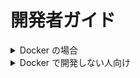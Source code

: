 # 開発者ガイド

<details>
<summary>Docker の場合</summary>

## 1. 必要なファイルのリネーム

- config.ts ファイルの生成

```bash
cp config.ts.sample config.ts
```

- .env ファイルの生成

```bash
cp .env.sample .env
```

---

## 2. mount してある log ファイル等を local で生成する

- docker_init ファイルは， docker フォルダ直下にあります

---

### Windows の方

docker_init.bat を実行してください。

文字化け等が発生する場合。

- UTF-8 → shift-jis
- LF → CRLF

---

### mac ，linux の方

```bash
sh docker_init.sh
```

## 3. config.ts の DB に関する記述を変更する

```ts
const dbOptions: ConnectionOptions = {
  host: 'db',
  port: 3306,
  user: 'user',
  password: 'pass',
  database: 'Entering_And_Leaving_The_Room',
  waitForConnections: true // set true
}
```

---

## 4. **docker で動かす**

```bash
docker-compose up -d --build
```

---

## 5. database の初期化とテストデータ挿入

パスワードは表示されます。

```bash
docker-compose exec db bash
sh init_migrate_db.sh
```

---

## 6. Redpen の実行

```bash
docker start redpen
```

`Redpen` というフォルダに結果が出力されます。

---

## 7. Textlint の実行

```bash
sh textlint.sh
```

`Textlint` というフォルダに結果が出力されます。

自動で修正する場合は `textlint --fix ファイル名` で直す事が出来ますが、 textlint が自動修正できるモノに限られます。

詳細はログを参照してください。

---
</details>
<details>
<summary>Docker で開発しない人向け</summary>

## 1. config.ts を変更

- config.ts ファイルの生成

```bash
cp config.ts.sample config.ts
```

---

## 2. config.ts に MySQL の情報を書く

```ts
const dbOptions: ConnectionOptions = {
  host: 127.0.0.1,
  port: 3306,
  user: {ユーザ名},
  password: {パスワード},
  database: {DB名},
  waitForConnections: true // set true
}
```

---

## 3. DB をマイグレート

```bash
# スキーマフォルダに移動
cd schema

# 入退室時間のテーブル
mysql -u {ユーザ名} -p {DB名} < create_table_access_logs.sql

# 入室中のテーブル
mysql -u {ユーザ名} -p {DB名} < create_table_in_room_users.sql

# メンバのテーブル
mysql -u {ユーザ名} -p {DB名} < create_table_member_list.sql

# スタブデータの注入
mysql -u {ユーザ名} -p {DB名} < insert_test_data.sql
```

---

## 4. Node.js を動かす

- 必要な module をインストール

```bash
npm install
```

- dev モードで実行

```bash
npm run dev
```

---

## 5. Docker 使用者の 7. に従う

[使い方](#7-textlint-の実行)
